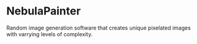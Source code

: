 # NebulaPainter
Random image generation software that creates unique pixelated images with varrying levels of complexity.
